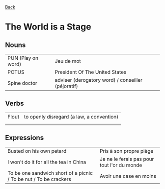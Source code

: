 [Back](../README.md)

# The World is a Stage

## Nouns

|     |     |
| --- | --- |
| PUN (Play on word) | Jeu de mot |
| POTUS | President Of The United States |
| Spine doctor | adviser (derogatory word) / conseiller (péjoratif) |

## Verbs

|     |     |
| --- | --- |
| Flout | to openly disregard (a law, a convention) |
|     |     |
|     |     |

## Expressions

|     |     |
| --- | --- |
| Busted on his own petard | Pris à son propre piège |
| I won't do it for all the tea in China | Je ne le ferais pas pour tout l'or du monde |
| To be one sandwich short of a picnic / To be nut / To be crackers | Avoir une case en moins |
